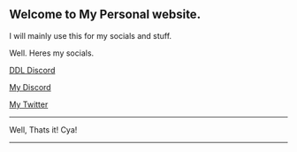 ## Welcome to My Personal website.

I will mainly use this for my socials and stuff.

Well. Heres my socials.

[DDL Discord](https://discord.gg/rF6DxrhgQ8)

[My Discord](https://www.youtube.com/watch?v=dQw4w9WgXcQ)

[My Twitter](https://twitter.com/1337Ava)

------------------------------

Well, Thats it! Cya!

------------------------------
